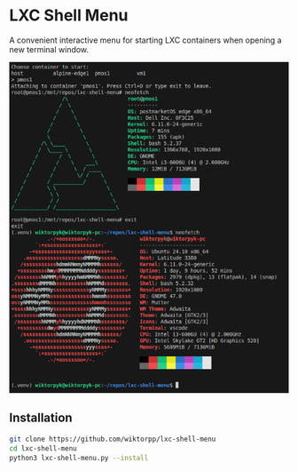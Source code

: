# LXC Shell Menu

A convenient interactive menu for starting LXC containers when opening a new terminal window.

![screenshot](images/screenshot.png)

## Installation

```bash
git clone https://github.com/wiktorpp/lxc-shell-menu
cd lxc-shell-menu
python3 lxc-shell-menu.py --install
```